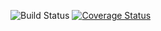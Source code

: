 ![Build Status](https://github.com/simplesamlphp/assert/workflows/CI/badge.svg?branch=master)
[![Coverage Status](https://codecov.io/gh/simplesamlphp/assert/branch/master/graph/badge.svg)](https://codecov.io/gh/simplesamlphp/assert)
